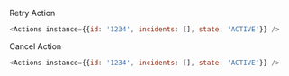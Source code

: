 Retry Action

```js
<Actions instance={{id: '1234', incidents: [], state: 'ACTIVE'}} />
```

Cancel Action

```js
<Actions instance={{id: '1234', incidents: [], state: 'ACTIVE'}} />
```
